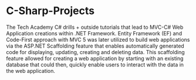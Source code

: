 # C-Sharp-Projects
The Tech Academy C# drills + outside tutorials that lead to MVC-C# Web Application creations within .NET Framework. Entity Framework (EF) and Code-First approach with MVC 5 was later utilized to build web applications via the ASP.NET Scaffolding feature that enables automatically generated code for displaying, updating, creating and deleting data. This scaffolding feature allowed for creating a web application by starting with an existing database that could then, quickly enable users to interact with the data in the web application.
